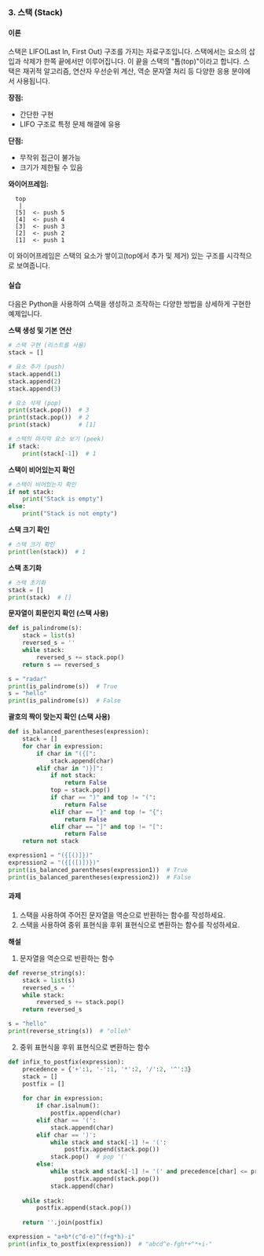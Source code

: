 ### 3. 스택 (Stack)

#### 이론

스택은 LIFO(Last In, First Out) 구조를 가지는 자료구조입니다. 스택에서는 요소의 삽입과 삭제가 한쪽 끝에서만 이루어집니다. 이 끝을 스택의 "톱(top)"이라고 합니다. 스택은 재귀적 알고리즘, 연산자 우선순위 계산, 역순 문자열 처리 등 다양한 응용 분야에서 사용됩니다.

**장점:**
- 간단한 구현
- LIFO 구조로 특정 문제 해결에 유용

**단점:**
- 무작위 접근이 불가능
- 크기가 제한될 수 있음

**와이어프레임:**

```
  top
   |
  [5]  <- push 5
  [4]  <- push 4
  [3]  <- push 3
  [2]  <- push 2
  [1]  <- push 1
```

이 와이어프레임은 스택의 요소가 쌓이고(top에서 추가 및 제거) 있는 구조를 시각적으로 보여줍니다.

#### 실습

다음은 Python을 사용하여 스택을 생성하고 조작하는 다양한 방법을 상세하게 구현한 예제입니다.

**스택 생성 및 기본 연산**

```python
# 스택 구현 (리스트를 사용)
stack = []

# 요소 추가 (push)
stack.append(1)
stack.append(2)
stack.append(3)

# 요소 삭제 (pop)
print(stack.pop())  # 3
print(stack.pop())  # 2
print(stack)        # [1]

# 스택의 마지막 요소 보기 (peek)
if stack:
    print(stack[-1])  # 1
```

**스택이 비어있는지 확인**

```python
# 스택이 비어있는지 확인
if not stack:
    print("Stack is empty")
else:
    print("Stack is not empty")
```

**스택 크기 확인**

```python
# 스택 크기 확인
print(len(stack))  # 1
```

**스택 초기화**

```python
# 스택 초기화
stack = []
print(stack)  # []
```

**문자열이 회문인지 확인 (스택 사용)**

```python
def is_palindrome(s):
    stack = list(s)
    reversed_s = ''
    while stack:
        reversed_s += stack.pop()
    return s == reversed_s

s = "radar"
print(is_palindrome(s))  # True
s = "hello"
print(is_palindrome(s))  # False
```

**괄호의 짝이 맞는지 확인 (스택 사용)**

```python
def is_balanced_parentheses(expression):
    stack = []
    for char in expression:
        if char in "({[":
            stack.append(char)
        elif char in ")}]":
            if not stack:
                return False
            top = stack.pop()
            if char == ")" and top != "(":
                return False
            elif char == "}" and top != "{":
                return False
            elif char == "]" and top != "[":
                return False
    return not stack

expression1 = "({[()]})"
expression2 = "({[([)])})"
print(is_balanced_parentheses(expression1))  # True
print(is_balanced_parentheses(expression2))  # False
```

#### 과제

1. 스택을 사용하여 주어진 문자열을 역순으로 반환하는 함수를 작성하세요.
2. 스택을 사용하여 중위 표현식을 후위 표현식으로 변환하는 함수를 작성하세요.

**해설**

1. 문자열을 역순으로 반환하는 함수

```python
def reverse_string(s):
    stack = list(s)
    reversed_s = ''
    while stack:
        reversed_s += stack.pop()
    return reversed_s

s = "hello"
print(reverse_string(s))  # "olleh"
```

2. 중위 표현식을 후위 표현식으로 변환하는 함수

```python
def infix_to_postfix(expression):
    precedence = {'+':1, '-':1, '*':2, '/':2, '^':3}
    stack = []
    postfix = []
    
    for char in expression:
        if char.isalnum():
            postfix.append(char)
        elif char == '(':
            stack.append(char)
        elif char == ')':
            while stack and stack[-1] != '(':
                postfix.append(stack.pop())
            stack.pop()  # pop '('
        else:
            while stack and stack[-1] != '(' and precedence[char] <= precedence[stack[-1]]:
                postfix.append(stack.pop())
            stack.append(char)
    
    while stack:
        postfix.append(stack.pop())
    
    return ''.join(postfix)

expression = "a+b*(c^d-e)^(f+g*h)-i"
print(infix_to_postfix(expression))  # "abcd^e-fgh*+^*+i-"
```
